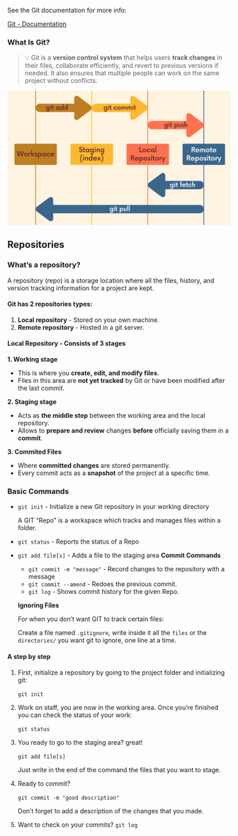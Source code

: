 

See the Git documentation for more info: 

[Git - Documentation](https://git-scm.com/doc)

### What Is Git?


>    💡  Git is a **version control system** that   helps users **track changes** in their files, collaborate efficiently, and revert to previous versions if needed. It also ensures that multiple people can work on the same project without conflicts.



![image.png](resources/git-work-flow.png)

## Repositories
    
### What’s a repository?

A repository (repo) is a storage location where all the files, history, and version tracking information for a project are kept.

#### Git has 2 repositories types:

1. **Local repository** - Stored on your own machine.
2. **Remote repository** - Hosted in a git server.

#### Local Repository - Consists of 3 stages

**1. Working stage**
- This is where you **create, edit, and modify files**.
- Files in this area are **not yet tracked** by Git or have been modified after the last commit.

**2. Staging stage**
- Acts as **the middle step** between the working area and the local repository.
- Allows to **prepare and review** changes **before** officially saving them in a **commit**.

**3. Commited Files**
- Where **committed changes** are stored permanently.
- Every commit acts as a **snapshot** of the project at a specific time.
    


### Basic Commands
- `git init` - Initialize a new Git repository in your working directory
    
    A GIT “Repo” is a workspace which tracks and manages files within a folder.
    
- `git status` - Reports the status of a Repo
- `git add file[s]` - Adds a file to the staging area
**Commit Commands**
    - `git commit -m "message"` - Record changes to the repository with a message
    - `git commit --amend` - Redoes the previous commit.
    - `git log` - Shows commit history for the given Repo.

  **Ignoring Files**
    
    For when you don’t want GIT to track certain files:
    
    Create a file named `.gitignore`, write inside it all the `files` or the `directories/` you want git to ignore, one line at a time.
    



#### A  step by step
1. First, initialize a repository by going to the project folder and initializing git:

    `git init`

2. Work on staff, you are now in the working area. Once you’re finished you can check the status of your work:

    `git status`

3. You ready to go to the staging area? great!

    `git add file[s]`

    Just write in the end of the command the files that you want to stage.

4. Ready to commit?

    `git commit -m "good description"`

    Don’t forget to add a description of the changes that you made.

5. Want to check on your commits?
    `git log`
    




